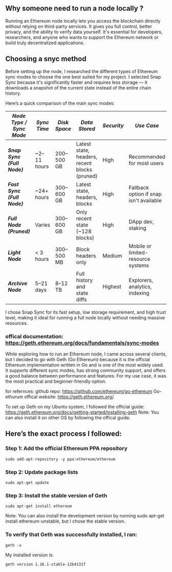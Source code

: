 ## Why someone need to run a node locally ?

Running an Ethereum node locally lets you access the blockchain directly without relying on third-party services. It gives you full control, better privacy, and the ability to verify data yourself. It's essential for developers, researchers, and anyone who wants to support the Ethereum network or build truly decentralized applications.

## Choosing a snyc method

Before setting up the node, I researched the different types of Ethereum sync modes to choose the one best suited for my project. I selected Snap Sync because it's significantly faster and requires less storage — it downloads a snapshot of the current state instead of the entire chain history.

Here’s a quick comparison of the main sync modes:

| ***Node Type / Sync Mode*** | ***Sync Time***   | ***Disk Space*** | ***Data Stored***                              | ***Security*** | ***Use Case***                                |
|---------------------------|-----------------|----------------|-----------------------------------------------|--------------|---------------------------------------------|
| ***Snap Sync (Full Node)*** | ~2–11 hours     | 200–500 GB     | Latest state, headers, recent blocks (pruned) |  High       | Recommended for most users                  |
| ***Fast Sync (Full Node)*** | ~24+ hours      | 300–600 GB     | Latest state, headers, blocks                 |  High       | Fallback option if snap isn't available     |
| ***Full Node (Pruned)***    | Varies          | 300–600 GB     | Only recent state (~128 blocks)              |  High       | DApp dev, staking                           |
| ***Light Node***            | < 3 hours       | 300–500 MB     | Block headers only                           |  Medium     | Mobile or limited-resource systems          |
| ***Archive Node***          | 5–21 days       | 8–12 TB        | Full history and state diffs                 |  Highest    | Explorers, analytics, indexing              |


I chose Snap Sync for its fast setup, low storage requirement, and high trust level, making it ideal for running a full node locally without needing massive resources.

### offical documentation: https://geth.ethereum.org/docs/fundamentals/sync-modes ###

While exploring how to run an Ethereum node, I came across several clients, but I decided to go with Geth (Go Ethereum) because it is the official Ethereum implementation written in Go and is one of the most widely used. It supports different sync modes, has strong community support, and offers a good balance between performance and features. For my use case, it was the most practical and beginner-friendly option.

for refernces: 
github repo: https://github.com/ethereum/go-ethereum
Go-ethurum offical website: https://geth.ethereum.org/


To set up Geth on my Ubuntu system, I followed the official guide:
https://geth.ethereum.org/docs/getting-started/installing-geth
Note: You can also install it on other OS by following the offical guide.

## Here’s the exact process I followed: ##

### Step 1: Add the official Ethereum PPA repository ###
```sudo add-apt-repository -y ppa:ethereum/ethereum```

### Step 2: Update package lists ###

```sudo apt-get update``` 

### Step 3: Install the stable version of Geth ###

```sudo apt-get install ethereum``` 


Note: You can also install the development version by running sudo apt-get install ethereum-unstable, but I chose the stable version.

### To verify that Geth was successfully installed, I ran: ###

```geth -v```

My installed version is:

```geth version 1.16.1-stable-12b4131f```

